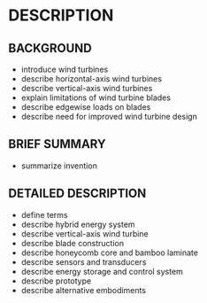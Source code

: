 # DESCRIPTION

## BACKGROUND

- introduce wind turbines
- describe horizontal-axis wind turbines
- describe vertical-axis wind turbines
- explain limitations of wind turbine blades
- describe edgewise loads on blades
- describe need for improved wind turbine design

## BRIEF SUMMARY

- summarize invention

## DETAILED DESCRIPTION

- define terms
- describe hybrid energy system
- describe vertical-axis wind turbine
- describe blade construction
- describe honeycomb core and bamboo laminate
- describe sensors and transducers
- describe energy storage and control system
- describe prototype
- describe alternative embodiments

